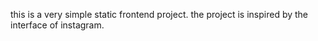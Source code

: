 this is a very simple static frontend project.
the project is inspired by the interface of instagram.
